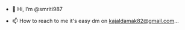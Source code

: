 - 👋 Hi, I’m @smriti987

- 📫 How to reach to me it's easy dm on kajaldamak82@gmail.com...

<!---
smriti987/smriti987 is a ✨ special ✨ repository because its `README.md` (this file) appears on your GitHub profile.
You can click the Preview link to take a look at your changes.
--->
